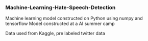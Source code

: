 ### Machine-Learning-Hate-Speech-Detection
Machine learning model constructed on Python using numpy and tensorflow
Model constructed at a AI summer camp

Data used from Kaggle, pre labeled twitter data
